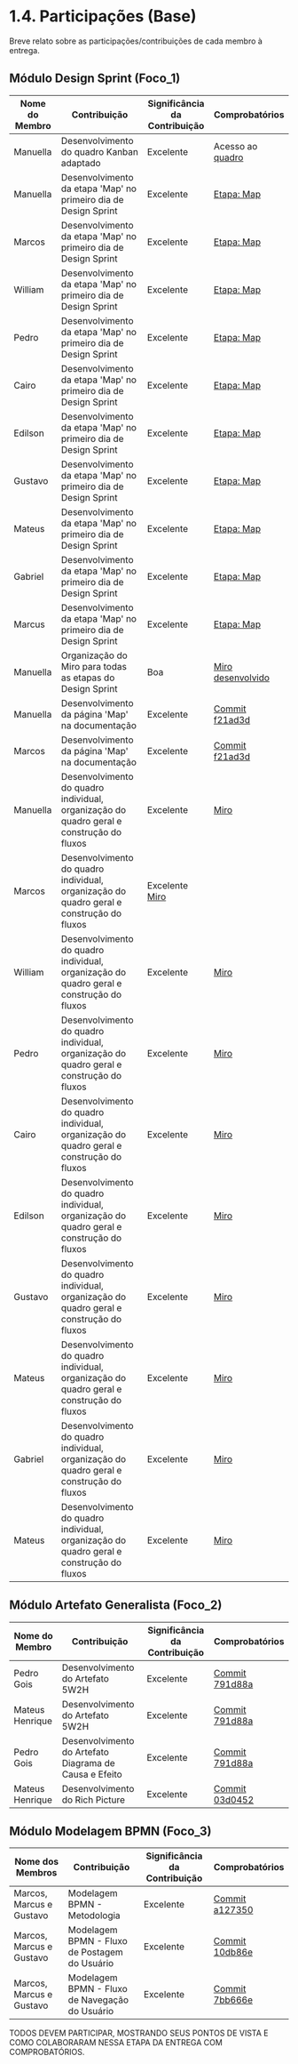 # 1.4. Participações (Base)

Breve relato sobre as participações/contribuições de cada membro à entrega. 

## Módulo Design Sprint (Foco_1)

<!-- EXEMPLO:
| Fulano  |  1. Participação nas Etapas da Design Sprint elaborando artefatos | Boa | Registro nos Versionamentos do Documento de Design Sprint, conforme (link) -->

|Nome do Membro | Contribuição | Significância da Contribuição | Comprobatórios |
| ------------- | ------------ | ----------------------------- | -------------- |
| Manuella | Desenvolvimento do quadro Kanban adaptado | Excelente | Acesso ao [quadro](https://trello.com/invite/b/67f1ac08b0dd0ab69880858a/ATTIa9c478e20ac9cbdf99e76dbc80db192776E11088/museu-virtual)|
| Manuella | Desenvolvimento da etapa 'Map' no primeiro dia de Design Sprint | Excelente | [Etapa: Map](1.1.1.Map.md) |
| Marcos | Desenvolvimento da etapa 'Map' no primeiro dia de Design Sprint | Excelente | [Etapa: Map](1.1.1.Map.md) |
| William | Desenvolvimento da etapa 'Map' no primeiro dia de Design Sprint | Excelente | [Etapa: Map](1.1.1.Map.md) |
| Pedro | Desenvolvimento da etapa 'Map' no primeiro dia de Design Sprint | Excelente | [Etapa: Map](1.1.1.Map.md) |
| Cairo | Desenvolvimento da etapa 'Map' no primeiro dia de Design Sprint | Excelente | [Etapa: Map](1.1.1.Map.md) |
| Edilson | Desenvolvimento da etapa 'Map' no primeiro dia de Design Sprint | Excelente | [Etapa: Map](1.1.1.Map.md) |
| Gustavo | Desenvolvimento da etapa 'Map' no primeiro dia de Design Sprint | Excelente | [Etapa: Map](1.1.1.Map.md) |
| Mateus | Desenvolvimento da etapa 'Map' no primeiro dia de Design Sprint | Excelente | [Etapa: Map](1.1.1.Map.md) |
| Gabriel | Desenvolvimento da etapa 'Map' no primeiro dia de Design Sprint | Excelente | [Etapa: Map](1.1.1.Map.md) |
| Marcus | Desenvolvimento da etapa 'Map' no primeiro dia de Design Sprint | Excelente | [Etapa: Map](1.1.1.Map.md) |
| Manuella | Organização do Miro para todas as etapas do Design Sprint | Boa | [Miro desenvolvido](https://miro.com/app/board/uXjVIGYOBYk=/?share_link_id=786443836645) |
| Manuella | Desenvolvimento da  página 'Map' na documentação | Excelente | [Commit f21ad3d](https://github.com/UnBArqDsw2025-1-Turma02/2025.1-T02-_G2_MuseuVirtual_Entrega_01/commit/f21ad3dd2df19424b001f17c5b010d8c0557769d) |
| Marcos | Desenvolvimento da  página 'Map' na documentação | Excelente | [Commit f21ad3d](https://github.com/UnBArqDsw2025-1-Turma02/2025.1-T02-_G2_MuseuVirtual_Entrega_01/commit/f21ad3dd2df19424b001f17c5b010d8c0557769d) |
| Manuella | Desenvolvimento do quadro individual, organização do quadro geral e construção do fluxos | Excelente |[Miro](https://miro.com/app/board/uXjVIGYOBYk=/) |
| Marcos | Desenvolvimento do quadro individual, organização do quadro geral e construção do fluxos | Excelente [Miro](https://miro.com/app/board/uXjVIGYOBYk=/)  |
| William | Desenvolvimento do quadro individual, organização do quadro geral e construção do fluxos| Excelente |[Miro](https://miro.com/app/board/uXjVIGYOBYk=/) |
| Pedro | Desenvolvimento do quadro individual, organização do quadro geral e construção do fluxos | Excelente |[Miro](https://miro.com/app/board/uXjVIGYOBYk=/) |
| Cairo |Desenvolvimento do quadro individual, organização do quadro geral e construção do fluxos | Excelente | [Miro](https://miro.com/app/board/uXjVIGYOBYk=/)|
| Edilson |Desenvolvimento do quadro individual, organização do quadro geral e construção do fluxos | Excelente |[Miro](https://miro.com/app/board/uXjVIGYOBYk=/) |
| Gustavo |Desenvolvimento do quadro individual, organização do quadro geral e construção do fluxos | Excelente |[Miro](https://miro.com/app/board/uXjVIGYOBYk=/) |
| Mateus |Desenvolvimento do quadro individual, organização do quadro geral e construção do fluxos | Excelente |[Miro](https://miro.com/app/board/uXjVIGYOBYk=/) |
| Gabriel | Desenvolvimento do quadro individual, organização do quadro geral e construção do fluxos | Excelente |[Miro](https://miro.com/app/board/uXjVIGYOBYk=/) |
| Mateus |Desenvolvimento do quadro individual, organização do quadro geral e construção do fluxos |Excelente |[Miro](https://miro.com/app/board/uXjVIGYOBYk=/) |


## Módulo Artefato Generalista (Foco_2)

|Nome do Membro | Contribuição | Significância da Contribuição | Comprobatórios |
| ------------- | ------------ | ----------------------------- | -------------- |
| Pedro Gois|Desenvolvimento do Artefato 5W2H |Excelente |[Commit 791d88a](https://github.com/UnBArqDsw2025-1-Turma02/2025.1-T02-_G2_MuseuVirtual_Entrega_01/commit/791d88a902b3164e33b4f44d95ecbf0673daf276) |
| Mateus Henrique|Desenvolvimento do Artefato 5W2H |Excelente |[Commit 791d88a](https://github.com/UnBArqDsw2025-1-Turma02/2025.1-T02-_G2_MuseuVirtual_Entrega_01/commit/791d88a902b3164e33b4f44d95ecbf0673daf276) |
| Pedro Gois|Desenvolvimento do Artefato Diagrama de Causa e Efeito |Excelente |[Commit 791d88a](https://github.com/UnBArqDsw2025-1-Turma02/2025.1-T02-_G2_MuseuVirtual_Entrega_01/commit/791d88a902b3164e33b4f44d95ecbf0673daf276)  |
| Mateus Henrique|Desenvolvimento do Rich Picture |Excelente |[Commit 03d0452](https://github.com/UnBArqDsw2025-1-Turma02/2025.1-T02-_G2_MuseuVirtual_Entrega_01/commit/03d045224118e3aa2aee746f1ecfe7275f03b502) |


## Módulo Modelagem BPMN (Foco_3)

| Nome dos Membros          | Contribuição                                | Significância da Contribuição | Comprobatórios                                                                 |
| ------------------------- | ------------------------------------------ | ----------------------------- | ----------------------------------------------------------------------------- |
| Marcos, Marcus e Gustavo  | Modelagem BPMN - Metodologia               | Excelente                     | [Commit a127350](https://github.com/UnBArqDsw2025-1-Turma02/2025.1-T02-_G2_MuseuVirtual_Entrega_01/commit/a1273504f82b0300c898cb77482e9d470ea05935) |
| Marcos, Marcus e Gustavo  | Modelagem BPMN - Fluxo de Postagem do Usuário | Excelente                     | [Commit 10db86e](https://github.com/UnBArqDsw2025-1-Turma02/2025.1-T02-_G2_MuseuVirtual_Entrega_01/commit/10db86eab723e9d7ff0db6c2a2b77987f29f4cb9) |
| Marcos, Marcus e Gustavo  | Modelagem BPMN - Fluxo de Navegação do Usuário | Excelente                     | [Commit 7bb666e](https://github.com/UnBArqDsw2025-1-Turma02/2025.1-T02-_G2_MuseuVirtual_Entrega_01/commit/7bb666e61a5ab67f29e4e5660a06eeee52164d66) |

TODOS DEVEM PARTICIPAR, MOSTRANDO SEUS PONTOS DE VISTA E COMO COLABORARAM NESSA ETAPA DA ENTREGA COM COMPROBATÓRIOS.

